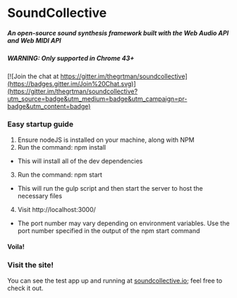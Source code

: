# SoundCollective
##### An open-source sound synthesis framework built with the Web Audio API and Web MIDI API
##### WARNING: Only supported in Chrome 43+

[![Join the chat at https://gitter.im/thegrtman/soundcollective](https://badges.gitter.im/Join%20Chat.svg)](https://gitter.im/thegrtman/soundcollective?utm_source=badge&utm_medium=badge&utm_campaign=pr-badge&utm_content=badge)

### Easy startup guide
1. Ensure nodeJS is installed on your machine, along with NPM
2. Run the command: npm install
  * This will install all of the dev dependencies
3. Run the command: npm start
  * This will run the gulp script and then start the server to host the necessary files
4. Visit http://localhost:3000/
  * The port number may vary depending on environment variables.  Use the port number specified in the output of the npm start command
  
#### Voila!

### Visit the site!
You can see the test app up and running at [soundcollective.io](http://soundcollective.io/); feel free to check it out.
